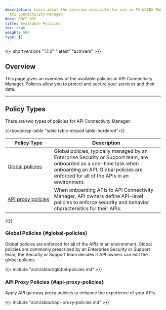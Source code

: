 ```yaml
---
description: Learn about the policies available for use in F5 NGINX Management Suite
  API Connectivity Manager.
docs: DOCS-932
title: Available Policies
toc: true
weight: 500
type: []
---
```



{{< shortversions "1.1.0" "latest" "acmvers" >}}

## Overview

This page gives an overview of the available policies in API Connectivity Manager. Policies allow you to protect and secure your services and their data.

---

## Policy Types

There are two types of policies for API Connectivity Manager:

{{<bootstrap-table "table table-striped table-bordered">}}

| Policy Type                                    | Description                                                                                                                                             |
|------------------------------------------------|---------------------------------------------------------------------------------------------------------------------------------------------------------|
| [Global&nbsp;policies](#global-policies)       | Global policies, typically managed by an Enterprise Security or Support team, are onboarded as a one-time task when onboarding an API. Global policies are enforced for all of the APIs in an environment.                 |
| [API&nbsp;proxy&nbsp;policies](#api-proxy-policies) | When onboarding APIs to API Connectivity Manager, API owners define API-level policies to enforce security and behavior characteristics for their APIs. |

{{</bootstrap-table>}}

### Global Policies {#global-policies}

Global policies are enforced for all of the APIs in an environment. Global policies are commonly prescribed by an Enterprise Security or Support team; the Security or Support team decides if API owners can edit the global policies.

{{< include "acm/about/global-policies.md" >}}

### API Proxy Policies {#api-proxy-policies}

Apply API gateway proxy policies to enhance the experience of your APIs.

{{< include "acm/about/api-proxy-policies.md" >}}

